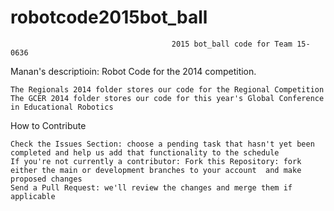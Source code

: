 # robotcode2015bot_ball

                                        2015 bot_ball code for Team 15-0636

Manan's descriptioin:
Robot Code for the 2014 competition.

    The Regionals 2014 folder stores our code for the Regional Competition
    The GCER 2014 folder stores our code for this year's Global Conference in Educational Robotics

How to Contribute

    Check the Issues Section: choose a pending task that hasn't yet been completed and help us add that functionality to the schedule
    If you're not currently a contributor: Fork this Repository: fork either the main or development branches to your account  and make proposed changes
    Send a Pull Request: we'll review the changes and merge them if applicable
